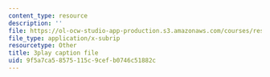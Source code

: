 ```yaml
---
content_type: resource
description: ''
file: https://ol-ocw-studio-app-production.s3.amazonaws.com/courses/res-18-009-learn-differential-equations-up-close-with-gilbert-strang-and-cleve-moler-fall-2015/9f5a7ca58575115c9cefb0746c51882c_eeMJg4uI7o0.srt
file_type: application/x-subrip
resourcetype: Other
title: 3play caption file
uid: 9f5a7ca5-8575-115c-9cef-b0746c51882c
---
```

